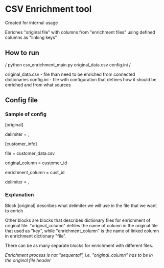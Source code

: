 # CSV Enrichment tool
Created for internal usage

Enriches "original file" with columns from "enrichment files" using defined columns as "linking keys"

## How to run
/ python csv_enrichment_main.py original_data.csv config.ini /

original_data.csv - file than need to be enriched from connected dictionaries
config.ini - file with configuration that defines how it should be enriched and from what sources

## Config file

### Sample of config

[original]

delimiter = ,

[customer_info]

file = customer_data.csv

original_column = customer_id

enrichment_column = cust_id

delimiter = ,

### Explanation

Block [original] describes what delimiter we will use in the file that we want to enrich

Other blocks are blocks that describes dictionary files for enrichment of original file.
"original_column" defiles the name of column in the original file that used as "key", while 
"enrichment_column" is the name of linked column in enrichment dictionary "file".

There can be as many separate blocks for enrichment with different files.

*Enrichment process is not "sequental", i.e. "original_column" has to be in the original file header*